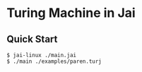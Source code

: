 # Turing Machine in Jai

## Quick Start

```console
$ jai-linux ./main.jai
$ ./main ./examples/paren.turj
```
